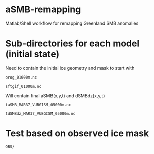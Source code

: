 # aSMB-remapping
Matlab/Shell workflow for remapping Greenland SMB anomalies

# Sub-directories for each model (initial state)
Need to contain the initial ice geometry and mask to start with

`orog_01000m.nc`

`sftgif_01000m.nc`


Will contain final aSMB(x,y,t) and dSMBdz(x,y,t)

`taSMB_MAR37_VUBGISM_05000m.nc`

`tdSMBdz_MAR37_VUBGISM_05000m.nc`

# Test based on observed ice mask
`OBS/`
